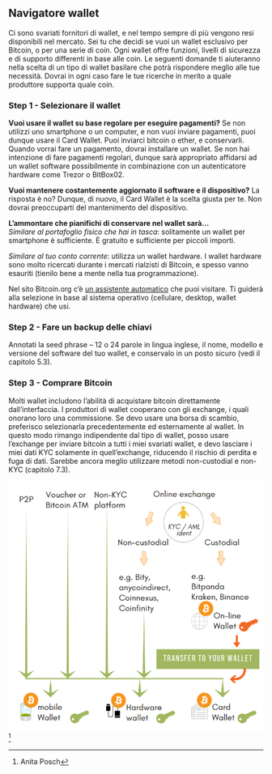 ## Navigatore wallet
Ci sono svariati fornitori di wallet, e nel tempo sempre di più vengono resi disponibili nel mercato. Sei tu che decidi se vuoi un wallet esclusivo per Bitcoin, o per una serie di coin. Ogni wallet offre funzioni, livelli di sicurezza e di supporto differenti in base alle coin. Le seguenti domande ti aiuteranno nella scelta di un tipo di wallet basilare che potrà rispondere meglio alle tue necessità. Dovrai in ogni caso fare le tue ricerche in merito a quale produttore supporta quale coin.

### Step 1 - Selezionare il wallet
**Vuoi usare il wallet su base regolare per eseguire pagamenti?**
Se non utilizzi uno smartphone o un computer, e non vuoi inviare pagamenti, puoi dunque usare il Card Wallet. Puoi inviarci bitcoin o ether, e conservarli. Quando vorrai fare un pagamento, dovrai installare un wallet. Se non hai intenzione di fare pagamenti regolari, dunque sarà appropriato affidarsi ad un wallet software possibilmente in combinazione con un autenticatore hardware come Trezor o BitBox02.

**Vuoi mantenere costantemente aggiornato il software e il dispositivo?**
La risposta è no? Dunque, di nuovo, il Card Wallet è la scelta giusta per te. Non dovrai preoccuparti del mantenimento del dispositivo.

**L’ammontare che pianifichi di conservare nel wallet sarà...**  
*Similare al portafoglio fisico che hai in tasca*: solitamente un wallet per smartphone è sufficiente. È gratuito e sufficiente per piccoli importi.

*Similare al tuo conto corrente*: utilizza un wallet hardware. I wallet hardware sono molto ricercati durante i mercati rialzisti di Bitcoin, e spesso vanno esauriti (tienilo bene a mente nella tua programmazione).

Nel sito Bitcoin.org c’è [un assistente automatico](https://bitcoin.org/en/choose-your-wallet) che puoi visitare. Ti guiderà alla selezione in base al sistema operativo (cellulare, desktop, wallet hardware) che usi.

### Step 2 - Fare un backup delle chiavi
Annotati la seed phrase – 12 o 24 parole in lingua inglese, il nome, modello e versione del software del tuo wallet, e conservalo in un posto sicuro (vedi il capitolo 5.3).

### Step 3 - Comprare Bitcoin
Molti wallet includono l’abilità di acquistare bitcoin direttamente dall’interfaccia. I produttori di wallet cooperano con gli exchange, i quali onorano loro una commissione. Se devo usare una borsa di scambio, preferisco selezionarla precedentemente ed esternamente al wallet. In questo modo rimango indipendente dal tipo di wallet, posso usare l’exchange per inviare bitcoin a tutti i miei svariati wallet, e devo lasciare i miei dati KYC solamente in quell’exchange, riducendo il rischio di perdita e fuga di dati. Sarebbe ancora meglio utilizzare metodi non-custodial e non-KYC (capitolo 7.3).

![How to get bitcoin](resources/_Buying-methods.png) [^72]

[^72]: Anita Posch

